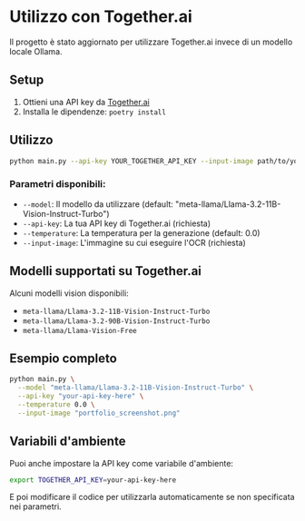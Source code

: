 # Utilizzo con Together.ai

Il progetto è stato aggiornato per utilizzare Together.ai invece di un modello locale Ollama.

## Setup

1. Ottieni una API key da [Together.ai](https://api.together.xyz/)
2. Installa le dipendenze: `poetry install`

## Utilizzo

```bash
python main.py --api-key YOUR_TOGETHER_API_KEY --input-image path/to/your/image.png
```

### Parametri disponibili:

- `--model`: Il modello da utilizzare (default: "meta-llama/Llama-3.2-11B-Vision-Instruct-Turbo")
- `--api-key`: La tua API key di Together.ai (richiesta)
- `--temperature`: La temperatura per la generazione (default: 0.0)
- `--input-image`: L'immagine su cui eseguire l'OCR (richiesta)

## Modelli supportati su Together.ai

Alcuni modelli vision disponibili:
- `meta-llama/Llama-3.2-11B-Vision-Instruct-Turbo`
- `meta-llama/Llama-3.2-90B-Vision-Instruct-Turbo`
- `meta-llama/Llama-Vision-Free`

## Esempio completo

```bash
python main.py \
  --model "meta-llama/Llama-3.2-11B-Vision-Instruct-Turbo" \
  --api-key "your-api-key-here" \
  --temperature 0.0 \
  --input-image "portfolio_screenshot.png"
```

## Variabili d'ambiente

Puoi anche impostare la API key come variabile d'ambiente:

```bash
export TOGETHER_API_KEY=your-api-key-here
```

E poi modificare il codice per utilizzarla automaticamente se non specificata nei parametri.
